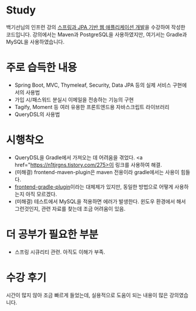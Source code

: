 # Study
백기선님의 인프런 강의 <a href="https://www.inflearn.com/course/%EC%8A%A4%ED%94%84%EB%A7%81-JPA-%EC%9B%B9%EC%95%B1">스프링과 JPA 기반 웹 애플리케이션 개발</a>을 수강하여 작성한 코드입니다. 강의에서는 Maven과 PostgreSQL을 사용하였지만, 여기서는 Gradle과 MySQL을 사용하였습니다.

# 주로 습득한 내용
- Spring Boot, MVC, Thymeleaf, Security, Data JPA 등의 실제 서비스 구현에서의 사용법
- 가입 시/패스워드 분실시 이메일을 전송하는 기능의 구현
- Tagify, Moment 등 여러 유용한 프론트엔드용 자바스크립트 라이브러리
- QueryDSL의 사용법

# 시행착오
- QueryDSL을 Gradle에서 가져오는 데 어려움을 겪었다. <a href="https://n1tjrgns.tistory.com/275>이 링크</a>를 사용하여 해결.
- (미해결) frontend-maven-plugin은 maven 전용이라 gradle에서는 사용이 힘들다.
 - <a href="https://github.com/siouan/frontend-gradle-plugin">frontend-gradle-plugin</a>이라는 대체제가 있지만, 동일한 방법으로 어떻게 사용하는지 아직 모르겠다.
- (미해결) 테스트에서 MySQL을 적용하면 에러가 발생한다. 윈도우 환경에서 해서 그런것인지, 관련 자료를 찾는데 조금 어려움이 있음.

# 더 공부가 필요한 부분
- 스프링 시큐리티 관련. 아직도 이해가 부족.

# 수강 후기
시간이 많지 않아 조금 빠르게 들었는데, 실용적으로 도움이 되는 내용이 많은 강의였습니다.